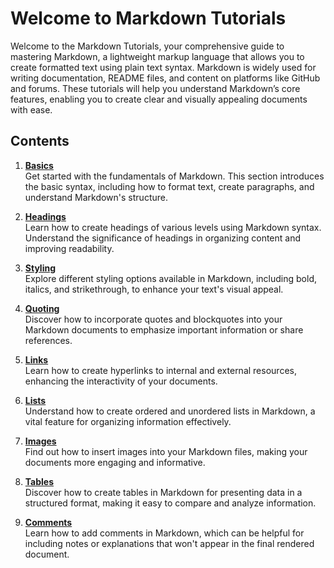 # Welcome to Markdown Tutorials

Welcome to the Markdown Tutorials, your comprehensive guide to mastering Markdown, a lightweight markup language that allows you to create formatted text using plain text syntax. Markdown is widely used for writing documentation, README files, and content on platforms like GitHub and forums. These tutorials will help you understand Markdown’s core features, enabling you to create clear and visually appealing documents with ease.

## Contents

1. [**Basics**](basics.md)  
   Get started with the fundamentals of Markdown. This section introduces the basic syntax, including how to format text, create paragraphs, and understand Markdown's structure.

2. [**Headings**](Headings.md)  
   Learn how to create headings of various levels using Markdown syntax. Understand the significance of headings in organizing content and improving readability.

3. [**Styling**](Styling.md)  
   Explore different styling options available in Markdown, including bold, italics, and strikethrough, to enhance your text's visual appeal.

4. [**Quoting**](Quoting.md)  
   Discover how to incorporate quotes and blockquotes into your Markdown documents to emphasize important information or share references.

5. [**Links**](Links.md)  
   Learn how to create hyperlinks to internal and external resources, enhancing the interactivity of your documents.

6. [**Lists**](Lists.md)  
   Understand how to create ordered and unordered lists in Markdown, a vital feature for organizing information effectively.

7. [**Images**](Images.md)  
   Find out how to insert images into your Markdown files, making your documents more engaging and informative.

8. [**Tables**](Tables.md)  
   Discover how to create tables in Markdown for presenting data in a structured format, making it easy to compare and analyze information.

9. [**Comments**](Comments.md)  
   Learn how to add comments in Markdown, which can be helpful for including notes or explanations that won't appear in the final rendered document.

